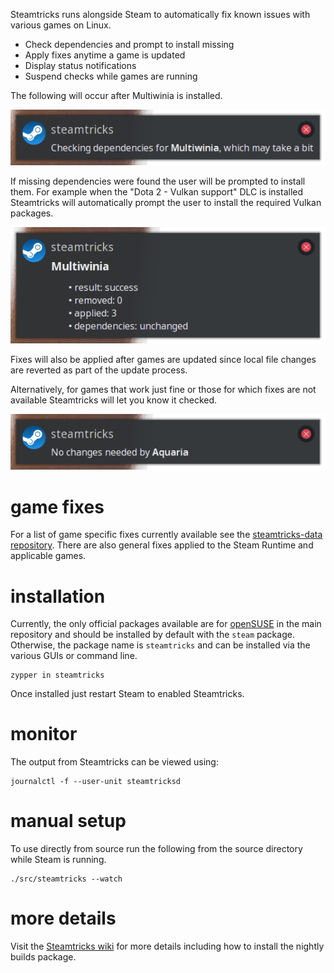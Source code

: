 Steamtricks runs alongside Steam to automatically fix known issues with various
games on Linux.

- Check dependencies and prompt to install missing
- Apply fixes anytime a game is updated
- Display status notifications
- Suspend checks while games are running

The following will occur after Multiwinia is installed.

![Multiwinia dependencies check](screenshot/multiwinia-dependencies.png)

If missing dependencies were found the user will be prompted to install them.
For example when the "Dota 2 - Vulkan support" DLC is installed Steamtricks will
automatically prompt the user to install the required Vulkan packages.

![Multiwinia fixed](screenshot/multiwinia-fixed.png)

Fixes will also be applied after games are updated since local file changes are
reverted as part of the update process.

Alternatively, for games that work just fine or those for which fixes are not
available Steamtricks will let you know it checked.

![Aquaria no changes](screenshot/aquaria-no-changes.png)

# game fixes

For a list of game specific fixes currently available see the
[steamtricks-data repository](https://github.com/steamtricks/steamtricks-data/tree/master/data).
There are also general fixes applied to the Steam Runtime and applicable games.

# installation

Currently, the only official packages available are for
[openSUSE](http://opensuse.org/) in the main repository and should be installed
by default with the `steam` package. Otherwise, the package name is
`steamtricks` and can be installed via the various GUIs or command line.

```
zypper in steamtricks
```

Once installed just restart Steam to enabled Steamtricks.

# monitor

The output from Steamtricks can be viewed using:

```
journalctl -f --user-unit steamtricksd
```

# manual setup

To use directly from source run the following from the source directory
while Steam is running.

```
./src/steamtricks --watch
```

# more details

Visit the [Steamtricks wiki](https://github.com/steamtricks/steamtricks/wiki)
for more details including how to install the nightly builds package.
